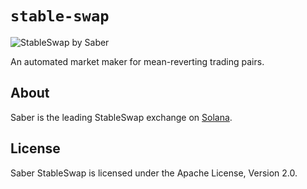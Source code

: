# `stable-swap`

![StableSwap by Saber](https://raw.githubusercontent.com/saber-hq/stable-swap/master/assets/banner.png)

An automated market maker for mean-reverting trading pairs.

## About

Saber is the leading StableSwap exchange on [Solana](https://solana.com/https://solana.com/).

## License

Saber StableSwap is licensed under the Apache License, Version 2.0.
